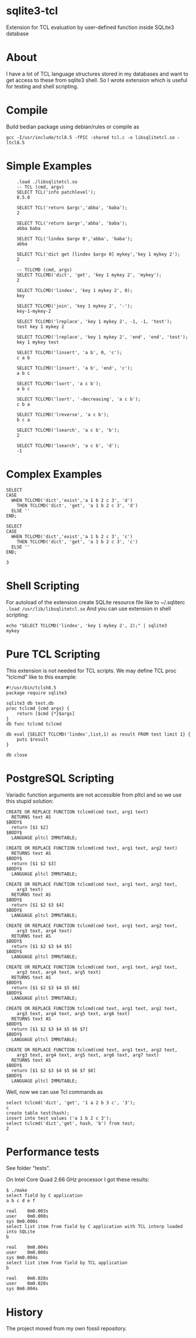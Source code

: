 # sqlite3-tcl
Extension for TCL evaluation by user-defined function inside SQLite3 database

# About

I have a lot of TCL language structures stored in my databases and want to get access to these from sqlite3 shell.
So I wrote extension which is useful for testing and shell scripting.

# Compile

Build bedian package using debian/rules or compile as

```
gcc -I/usr/include/tcl8.5 -fPIC -shared tcl.c -o libsqlitetcl.so -ltcl8.5
```

# Simple Examples
```
    .load ./libsqlitetcl.so
    -- TCL (cmd, argv)
    SELECT TCL('info patchlevel');
    8.5.8

    SELECT TCL('return $argc','abba', 'baba');
    2

    SELECT TCL('return $argv','abba', 'baba');
    abba baba

    SELECT TCL('lindex $argv 0','abba', 'baba');
    abba

    SELECT TCL('dict get [lindex $argv 0] mykey','key 1 mykey 2');
    2

    -- TCLCMD (cmd, args)
    SELECT TCLCMD('dict', 'get', 'key 1 mykey 2', 'mykey');
    2

    SELECT TCLCMD('lindex', 'key 1 mykey 2', 0);
    key

    SELECT TCLCMD('join', 'key 1 mykey 2', '-');
    key-1-mykey-2

    SELECT TCLCMD('lreplace', 'key 1 mykey 2', -1, -1, 'test');
    test key 1 mykey 2

    SELECT TCLCMD('lreplace', 'key 1 mykey 2', 'end', 'end', 'test');
    key 1 mykey test

    SELECT TCLCMD('linsert', 'a b', 0, 'c');
    c a b

    SELECT TCLCMD('linsert', 'a b', 'end', 'c');
    a b c

    SELECT TCLCMD('lsort', 'a c b');
    a b c

    SELECT TCLCMD('lsort', '-decreasing', 'a c b');
    c b a

    SELECT TCLCMD('lreverse', 'a c b');
    b c a

    SELECT TCLCMD('lsearch', 'a c b', 'b');
    2

    SELECT TCLCMD('lsearch', 'a c b', 'd');
    -1
```

# Complex Examples
```
SELECT
CASE
  WHEN TCLCMD('dict','exist','a 1 b 2 c 3', 'd')
    THEN TCLCMD('dict', 'get', 'a 1 b 2 c 3', 'd')
  ELSE ''
END;

SELECT
CASE
  WHEN TCLCMD('dict','exist','a 1 b 2 c 3', 'c')
    THEN TCLCMD('dict', 'get', 'a 1 b 2 c 3', 'c')
  ELSE ''
END;

3
```

# Shell Scripting

For autoload of the extension create SQLite resource file like to ~/.sqliterc
```.load /usr/lib/libsqlitetcl.so```
And you can use extension in shell scripting:
```
echo "SELECT TCLCMD('lindex', 'key 1 mykey 2', 2);" | sqlite3 
mykey
```

# Pure TCL Scripting

This extension is not needed for TCL scripts. We may define TCL proc "tclcmd" like to this example:
```
#!/usr/bin/tclsh8.5
package require sqlite3

sqlite3 db test.db
proc tclcmd {cmd args} {
    return [$cmd {*}$args]
}
db func tclcmd tclcmd

db eval {SELECT TCLCMD('lindex',list,1) as result FROM test limit 1} {
    puts $result
}

db close
```

# PostgreSQL Scripting

Variadic function arguments are not accessible from pltcl and so we use this stupid solution:
```
CREATE OR REPLACE FUNCTION tclcmd(cmd text, arg1 text)
  RETURNS text AS
$BODY$
  return [$1 $2]
$BODY$
  LANGUAGE pltcl IMMUTABLE;

CREATE OR REPLACE FUNCTION tclcmd(cmd text, arg1 text, arg2 text)
  RETURNS text AS
$BODY$
  return [$1 $2 $3]
$BODY$
  LANGUAGE pltcl IMMUTABLE;

CREATE OR REPLACE FUNCTION tclcmd(cmd text, arg1 text, arg2 text,
    arg3 text)
  RETURNS text AS
$BODY$
  return [$1 $2 $3 $4]
$BODY$
  LANGUAGE pltcl IMMUTABLE;

CREATE OR REPLACE FUNCTION tclcmd(cmd text, arg1 text, arg2 text,
    arg3 text, arg4 text)
  RETURNS text AS
$BODY$
  return [$1 $2 $3 $4 $5]
$BODY$
  LANGUAGE pltcl IMMUTABLE;

CREATE OR REPLACE FUNCTION tclcmd(cmd text, arg1 text, arg2 text,
    arg3 text, arg4 text, arg5 text)
  RETURNS text AS
$BODY$
  return [$1 $2 $3 $4 $5 $6]
$BODY$
  LANGUAGE pltcl IMMUTABLE;

CREATE OR REPLACE FUNCTION tclcmd(cmd text, arg1 text, arg2 text,
    arg3 text, arg4 text, arg5 text, arg6 text)
  RETURNS text AS
$BODY$
  return [$1 $2 $3 $4 $5 $6 $7]
$BODY$
  LANGUAGE pltcl IMMUTABLE;

CREATE OR REPLACE FUNCTION tclcmd(cmd text, arg1 text, arg2 text,
    arg3 text, arg4 text, arg5 text, arg6 text, arg7 text)
  RETURNS text AS
$BODY$
  return [$1 $2 $3 $4 $5 $6 $7 $8]
$BODY$
  LANGUAGE pltcl IMMUTABLE;
 ```
 
Well, now we can use Tcl commands as
```
select tclcmd('dict', 'get', '1 a 2 b 3 c', '3');
c
create table test(hash);
insert into test values ('a 1 b 2 c 3');
select tclcmd('dict','get', hash, 'b') from test;
2
```

# Performance tests

See folder "tests".

On Intel Core Quad 2.66 GHz processor I got these results:
```
$ ./make
select field by C application
a b c d e f

real	0m0.003s
user	0m0.000s
sys	0m0.000s
select list item from field by C application with TCL interp loaded into SQLite
b

real	0m0.004s
user	0m0.000s
sys	0m0.004s
select list item from field by TCL application
b

real	0m0.028s
user	0m0.020s
sys	0m0.004s
```

# History

The project moved from my own fossil repository.

